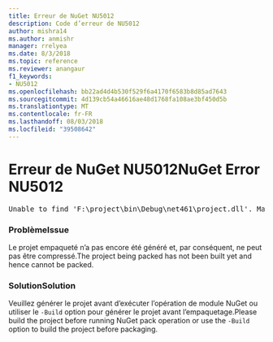 ```yaml
---
title: Erreur de NuGet NU5012
description: Code d’erreur de NU5012
author: mishra14
ms.author: anmishr
manager: rrelyea
ms.date: 8/3/2018
ms.topic: reference
ms.reviewer: anangaur
f1_keywords:
- NU5012
ms.openlocfilehash: bb22ad4d4b530f529f6a4170f6583b8d85ad7643
ms.sourcegitcommit: 4d139cb54a46616ae48d1768fa108ae3bf450d5b
ms.translationtype: MT
ms.contentlocale: fr-FR
ms.lasthandoff: 08/03/2018
ms.locfileid: "39508642"
---
```

# <a name="nuget-error-nu5012"></a><span data-ttu-id="22614-103">Erreur de NuGet NU5012</span><span class="sxs-lookup"><span data-stu-id="22614-103">NuGet Error NU5012</span></span>
<pre>Unable to find 'F:\project\bin\Debug\net461\project.dll'. Make sure the project has been built.</pre>

### <a name="issue"></a><span data-ttu-id="22614-104">Problème</span><span class="sxs-lookup"><span data-stu-id="22614-104">Issue</span></span>

<span data-ttu-id="22614-105">Le projet empaqueté n’a pas encore été généré et, par conséquent, ne peut pas être compressé.</span><span class="sxs-lookup"><span data-stu-id="22614-105">The project being packed has not been built yet and hence cannot be packed.</span></span>


### <a name="solution"></a><span data-ttu-id="22614-106">Solution</span><span class="sxs-lookup"><span data-stu-id="22614-106">Solution</span></span>

<span data-ttu-id="22614-107">Veuillez générer le projet avant d’exécuter l’opération de module NuGet ou utiliser le `-Build` option pour générer le projet avant l’empaquetage.</span><span class="sxs-lookup"><span data-stu-id="22614-107">Please build the project before running NuGet pack operation or use the `-Build` option to build the project before packaging.</span></span>

